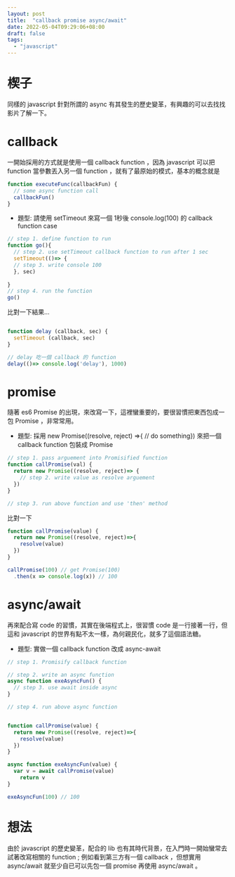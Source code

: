 ```yaml
---
layout: post
title:  "callback promise async/await"
date: 2022-05-04T09:29:06+08:00
draft: false
tags: 
  - "javascript"
---
```

# 楔子
同樣的 javascript 針對所謂的 async 有其發生的歷史變革，有興趣的可以去找找影片了解一下。

# callback
一開始採用的方式就是使用一個 callback function ，因為 javascript 可以把 function 當參數丟入另一個 function ，就有了最原始的模式，基本的概念就是

```javascript
function executeFunc(callbackFun) {
  // some async function call
  callbackFun()
}
```

- 題型: 請使用 setTimeout 來寫一個 1秒後 console.log(100) 的 callback function case

```javascript
// step 1. define function to run
function go(){
  // step 2. use setTimeout callback function to run after 1 sec
  setTimeout(()=> {
  // step 3. write console 100
  }, sec)
 
}
// step 4. run the function
go()
```

比對一下結果...

```javascript

function delay (callback, sec) {
  setTimeout (callback, sec)
}

// delay 吃一個 callback 的 function
delay(()=> console.log('delay'), 1000)

```

# promise
隨著 es6 Promise 的出現，來改寫一下，這裡蠻重要的，要很習慣把東西包成一包 Promise ，非常常用。

- 題型: 採用 new Promise((resolve, reject) =>{ // do something}) 來把一個 callback function 包裝成 Promise

```javascript
// step 1. pass arguement into Promisified function
function callPromise(val) {
  return new Promise((resolve, reject)=> {
	// step 2. write value as resolve arguement
  })
}

// step 3. run above function and use 'then' method
```

比對一下

```javascript
function callPromise(value) {
  return new Promise((resolve, reject)=>{
    resolve(value)
  })
}

callPromise(100) // get Promise(100)
  .then(x => console.log(x)) // 100
```


# async/await
再來配合寫 code 的習慣，其實在後端程式上，很習慣 code 是一行接著一行，但這和 javascript 的世界有點不太一樣，為何親民化，就多了這個語法糖。

- 題型: 實做一個 callback function 改成 async-await

```javascript
// step 1. Promisify callback function

// step 2. write an async function
async function exeAsyncFun() {
  // step 3. use await inside async
}

// step 4. run above async function
```

```javascript

function callPromise(value) {
  return new Promise((resolve, reject)=>{
    resolve(value)
  })
}

async function exeAsyncFun(value) {
  var v = await callPromise(value)  
	return v
}

exeAsyncFun(100) // 100

```

# 想法
由於 javascript 的歷史變革，配合的 lib 也有其時代背景，在入門時一開始蠻常去試著改寫相關的 function ; 例如看到第三方有一個 callback ，但想實用 async/await 就至少自已可以先包一個 promise 再使用 async/await 。